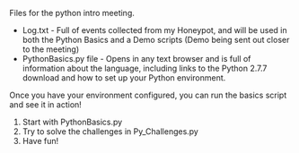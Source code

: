 Files for the python intro meeting.  

- Log.txt - Full of events collected from my Honeypot, and will be used in both the Python Basics and a Demo scripts (Demo being sent out closer to the meeting)
- PythonBasics.py file - Opens in any text browser and is full of information about the language, including links to the Python 2.7.7 download and how to set up your Python environment.

Once you have your environment configured, you can run the basics script and see it in action!

1. Start with PythonBasics.py
2. Try to solve the challenges in Py_Challenges.py
3. Have fun!

